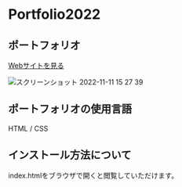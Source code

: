 Portfolio2022
===

## ポートフォリオ
[Webサイトを見る](https://portfolio2022-chika.herokuapp.com/)

![スクリーンショット 2022-11-11 15 27 39](https://user-images.githubusercontent.com/105035124/201277448-32a8a9a2-5e77-413f-883c-463b566389d2.png)

## ポートフォリオの使用言語
HTML / CSS

## インストール方法について
index.htmlをブラウザで開くと閲覧していただけます。

